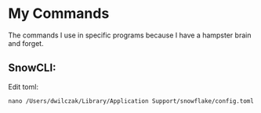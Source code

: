 # My Commands
The commands I use in specific programs because I have a hampster brain and forget.

## SnowCLI:
Edit toml:
```
nano /Users/dwilczak/Library/Application Support/snowflake/config.toml
```
